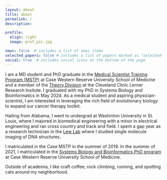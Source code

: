 ```yaml
---
layout: about
title: about
permalink: /
description:

profile:
  align: right
  image: prof_pic.jpg

news: false  # includes a list of news items
selected_papers: false # includes a list of papers marked as "selected={true}"
social: true  # includes social icons at the bottom of the page
---
```


I am a MD student and PhD graduate in the [Medical Scientist Training Program (MSTP)](https://case.edu/medicine/admissions-programs/md-phd-program) at Case Western Reserve University School of Medicine and a member of the [Theory Division](https://theorydi.vision) at the Cleveland Clinic Lerner Research Insitute. I graduated with my PhD in Systems Biology and Bioinformatics in May 2024. As a medical student and aspiring physician-scientist, I am interested in leveraging the rich field of evolutionary biology to expand our cancer therapy toolkit.

Hailing from Alabama, I went to undergrad at Washinton University in St. Louis, where I majored in biomedical engineering with a minor in electrical engineering and ran cross country and track and field. I spent a gap year as a research technician in the [Lew Lab](https://lewlab.wustl.edu) where I studied single molecule imaging of DNA structures.

I matriculated in the Case MSTP in the summer of 2019. In the summer of 2021, I matriculated in the [Systems Biology and Bioinformatics PhD program](https://case.edu/medicine/nutrition/education/phd-programs/phd-systems-biology-and-bioinformatics) at Case Western Reserve University School of Medicine.

Outside of academia, I like craft coffee, rock climbing, running, and spotting cats around my neighborhood.

<!-- Put your address / P.O. box / other info right below your picture. You can also disable any these elements by editing `profile` property of the YAML header of your `_pages/about.md`. Edit `_bibliography/papers.bib` and Jekyll will render your [publications page](/al-folio/publications/) automatically.

Link to your social media connections, too. This theme is set up to use [Font Awesome icons](http://fortawesome.github.io/Font-Awesome/) and [Academicons](https://jpswalsh.github.io/academicons/), like the ones below. Add your Facebook, Twitter, LinkedIn, Google Scholar, or just disable all of them. -->

